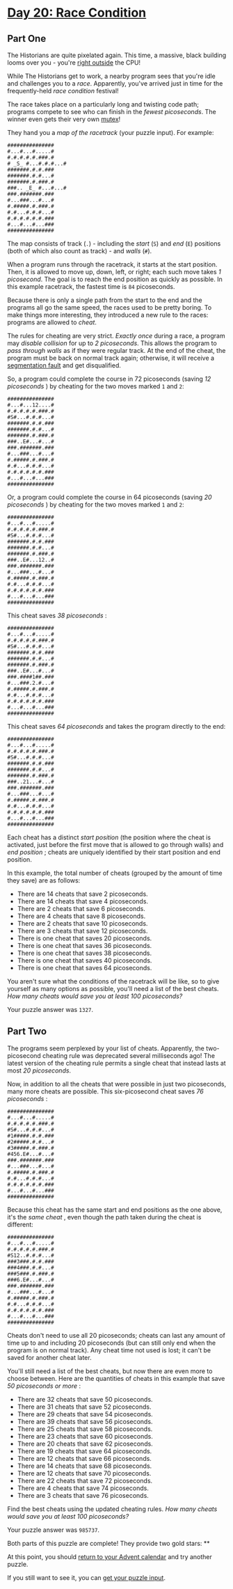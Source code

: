 # [Day 20: Race Condition](https://adventofcode.com/2024/day/20)
## Part One

The Historians are quite pixelated again. This time, a massive, black building
looms over you - you're [right outside](https://adventofcode.com/2017/day/24) the CPU!

While The Historians get to work, a nearby program sees that you're idle and
challenges you to a _race_. Apparently, you've arrived just in time for the
frequently-held _race condition_ festival!

The race takes place on a particularly long and twisting code path; programs
compete to see who can finish in the _fewest picoseconds_. The winner even
gets their very own
[mutex](https://en.wikipedia.org/wiki/Lock_\(computer_science\))!

They hand you a _map of the racetrack_ (your puzzle input). For example:

    
    
    ###############
    #...#...#.....#
    #.#.#.#.#.###.#
    # _S_ #...#.#.#...#
    #######.#.#.###
    #######.#.#...#
    #######.#.###.#
    ###.. _E_ #...#...#
    ###.#######.###
    #...###...#...#
    #.#####.#.###.#
    #.#...#.#.#...#
    #.#.#.#.#.#.###
    #...#...#...###
    ###############
    

The map consists of track (`.`) - including the _start_ (`S`) and _end_ (`E`)
positions (both of which also count as track) - and _walls_ (`#`).

When a program runs through the racetrack, it starts at the start position.
Then, it is allowed to move up, down, left, or right; each such move takes _1
picosecond_. The goal is to reach the end position as quickly as possible. In
this example racetrack, the fastest time is `84` picoseconds.

Because there is only a single path from the start to the end and the programs
all go the same speed, the races used to be pretty boring. To make things more
interesting, they introduced a new rule to the races: programs are allowed to
_cheat_.

The rules for cheating are very strict. _Exactly once_ during a race, a
program may _disable collision_ for up to _2 picoseconds_. This allows the
program to _pass through walls_ as if they were regular track. At the end of
the cheat, the program must be back on normal track again; otherwise, it will
receive a [segmentation
fault](https://en.wikipedia.org/wiki/Segmentation_fault) and get disqualified.

So, a program could complete the course in 72 picoseconds (saving _12
picoseconds_ ) by cheating for the two moves marked `1` and `2`:

    
    
    ###############
    #...#...12....#
    #.#.#.#.#.###.#
    #S#...#.#.#...#
    #######.#.#.###
    #######.#.#...#
    #######.#.###.#
    ###..E#...#...#
    ###.#######.###
    #...###...#...#
    #.#####.#.###.#
    #.#...#.#.#...#
    #.#.#.#.#.#.###
    #...#...#...###
    ###############
    

Or, a program could complete the course in 64 picoseconds (saving _20
picoseconds_ ) by cheating for the two moves marked `1` and `2`:

    
    
    ###############
    #...#...#.....#
    #.#.#.#.#.###.#
    #S#...#.#.#...#
    #######.#.#.###
    #######.#.#...#
    #######.#.###.#
    ###..E#...12..#
    ###.#######.###
    #...###...#...#
    #.#####.#.###.#
    #.#...#.#.#...#
    #.#.#.#.#.#.###
    #...#...#...###
    ###############
    

This cheat saves _38 picoseconds_ :

    
    
    ###############
    #...#...#.....#
    #.#.#.#.#.###.#
    #S#...#.#.#...#
    #######.#.#.###
    #######.#.#...#
    #######.#.###.#
    ###..E#...#...#
    ###.####1##.###
    #...###.2.#...#
    #.#####.#.###.#
    #.#...#.#.#...#
    #.#.#.#.#.#.###
    #...#...#...###
    ###############
    

This cheat saves _64 picoseconds_ and takes the program directly to the end:

    
    
    ###############
    #...#...#.....#
    #.#.#.#.#.###.#
    #S#...#.#.#...#
    #######.#.#.###
    #######.#.#...#
    #######.#.###.#
    ###..21...#...#
    ###.#######.###
    #...###...#...#
    #.#####.#.###.#
    #.#...#.#.#...#
    #.#.#.#.#.#.###
    #...#...#...###
    ###############
    

Each cheat has a distinct _start position_ (the position where the cheat is
activated, just before the first move that is allowed to go through walls) and
_end position_ ; cheats are uniquely identified by their start position and
end position.

In this example, the total number of cheats (grouped by the amount of time
they save) are as follows:

  * There are 14 cheats that save 2 picoseconds.
  * There are 14 cheats that save 4 picoseconds.
  * There are 2 cheats that save 6 picoseconds.
  * There are 4 cheats that save 8 picoseconds.
  * There are 2 cheats that save 10 picoseconds.
  * There are 3 cheats that save 12 picoseconds.
  * There is one cheat that saves 20 picoseconds.
  * There is one cheat that saves 36 picoseconds.
  * There is one cheat that saves 38 picoseconds.
  * There is one cheat that saves 40 picoseconds.
  * There is one cheat that saves 64 picoseconds.

You aren't sure what the conditions of the racetrack will be like, so to give
yourself as many options as possible, you'll need a list of the best cheats.
_How many cheats would save you at least 100 picoseconds?_

Your puzzle answer was `1327`.

## Part Two

The programs seem perplexed by your list of cheats. Apparently, the two-
picosecond cheating rule was deprecated several milliseconds ago! The latest
version of the cheating rule permits a single cheat that instead lasts at most
_20 picoseconds_.

Now, in addition to all the cheats that were possible in just two picoseconds,
many more cheats are possible. This six-picosecond cheat saves _76
picoseconds_ :

    
    
    ###############
    #...#...#.....#
    #.#.#.#.#.###.#
    #S#...#.#.#...#
    #1#####.#.#.###
    #2#####.#.#...#
    #3#####.#.###.#
    #456.E#...#...#
    ###.#######.###
    #...###...#...#
    #.#####.#.###.#
    #.#...#.#.#...#
    #.#.#.#.#.#.###
    #...#...#...###
    ###############
    

Because this cheat has the same start and end positions as the one above, it's
the _same cheat_ , even though the path taken during the cheat is different:

    
    
    ###############
    #...#...#.....#
    #.#.#.#.#.###.#
    #S12..#.#.#...#
    ###3###.#.#.###
    ###4###.#.#...#
    ###5###.#.###.#
    ###6.E#...#...#
    ###.#######.###
    #...###...#...#
    #.#####.#.###.#
    #.#...#.#.#...#
    #.#.#.#.#.#.###
    #...#...#...###
    ###############
    

Cheats don't need to use all 20 picoseconds; cheats can last any amount of
time up to and including 20 picoseconds (but can still only end when the
program is on normal track). Any cheat time not used is lost; it can't be
saved for another cheat later.

You'll still need a list of the best cheats, but now there are even more to
choose between. Here are the quantities of cheats in this example that save
_50 picoseconds or more_ :

  * There are 32 cheats that save 50 picoseconds.
  * There are 31 cheats that save 52 picoseconds.
  * There are 29 cheats that save 54 picoseconds.
  * There are 39 cheats that save 56 picoseconds.
  * There are 25 cheats that save 58 picoseconds.
  * There are 23 cheats that save 60 picoseconds.
  * There are 20 cheats that save 62 picoseconds.
  * There are 19 cheats that save 64 picoseconds.
  * There are 12 cheats that save 66 picoseconds.
  * There are 14 cheats that save 68 picoseconds.
  * There are 12 cheats that save 70 picoseconds.
  * There are 22 cheats that save 72 picoseconds.
  * There are 4 cheats that save 74 picoseconds.
  * There are 3 cheats that save 76 picoseconds.

Find the best cheats using the updated cheating rules. _How many cheats would
save you at least 100 picoseconds?_

Your puzzle answer was `985737`.

Both parts of this puzzle are complete! They provide two gold stars: **

At this point, you should [return to your Advent calendar](https://adventofcode.com/2024) and try
another puzzle.

If you still want to see it, you can [get your puzzle input](https://adventofcode.com/2024/day/20/input).
